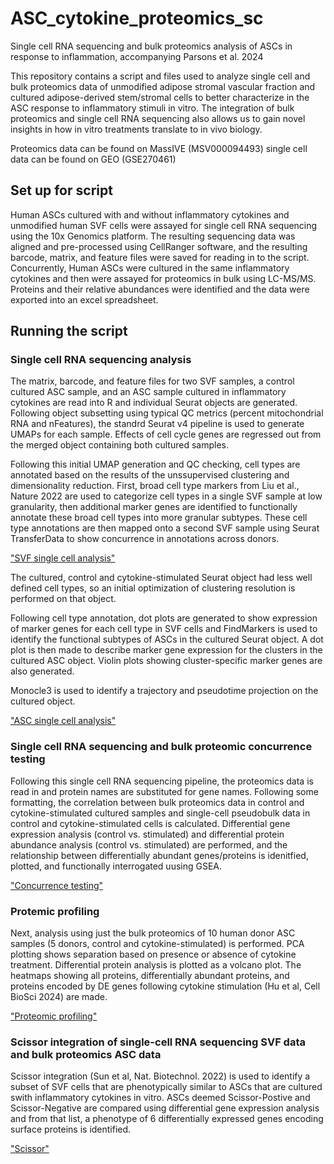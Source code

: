 # ASC_cytokine_proteomics_sc
Single cell RNA sequencing and bulk proteomics analysis of ASCs in response to inflammation, accompanying Parsons et al. 2024

This repository contains a script and files used to analyze single cell and bulk proteomics data of unmodified adipose stromal vascular fraction and cultured adipose-derived stem/stromal cells to better characterize in the ASC response to inflammatory stimuli in vitro. The integration of bulk proteomics and single cell RNA sequencing also allows us to gain novel insights in how in vitro treatments translate to in vivo biology.

Proteomics data can be found on MassIVE (MSV000094493)
single cell data can be found on GEO (GSE270461)

## Set up for script
Human ASCs cultured with and without inflammatory cytokines and unmodified human SVF cells were assayed for single cell RNA sequencing using the 10x Genomics platform. The resulting sequencing data was aligned and pre-processed using CellRanger software, and the resulting barcode, matrix, and feature files were saved for reading in to the script. Concurrently, Human ASCs were cultured in the same inflammatory cytokines and then were assayed for proteomics in bulk using LC-MS/MS. Proteins and their relative abundances were identified and the data were exported into an excel spreadsheet.

## Running the script
### Single cell RNA sequencing analysis
The matrix, barcode, and feature files for two SVF samples, a control cultured ASC sample, and an ASC sample cultured in inflammatory cytokines are read into R and individual Seurat objects are generated. Following object subsetting using typical QC metrics (percent mitochondrial RNA and nFeatures), the standrd Seurat v4 pipeline is used to generate UMAPs for each sample. Effects of cell cycle genes are regressed out from the merged object containing both cultured samples. 

Following this initial UMAP generation and QC checking, cell types are annotated based on the results of the unssupervised clustering and dimensionality reduction. First, broad cell type markers from Liu et al., Nature 2022 are used to categorize cell types in a single SVF sample at low granularity, then additional marker genes are identified to functionally annotate these broad cell types into more granular subtypes. These cell type annotations are then mapped onto a second SVF sample using Seurat TransferData to show concurrence in annotations across donors.

["SVF single cell analysis"](Figure1.pdf)


The cultured, control and cytokine-stimulated Seurat object had less well defined cell types, so an initial optimization of clustering resolution is performed on that object. 

Following cell type annotation, dot plots are generated to show expression of marker genes for each cell type in SVF cells and FindMarkers is used to identify the functional subtypes of ASCs in the cultured Seurat object. A dot plot is then made to describe marker gene expression for the clusters in the cultured ASC object. Violin plots showing cluster-specific marker genes are also generated.

Monocle3 is used to identify a trajectory and pseudotime projection on the cultured object.

["ASC single cell analysis"](Figure2.pdf)

### Single cell RNA sequencing and bulk proteomic concurrence testing
Following this single cell RNA sequencing pipeline, the proteomics data is read in and protein names are substituted for gene names. Following some formatting, the correlation between bulk proteomics data in control and cytokine-stimulated cultured samples and single-cell pseudobulk data in control and cytokine-stimulated cells is calculated. Differential gene expression analysis (control vs. stimulated) and differential protein abundance analysis (control vs. stimulated) are performed, and the relationship between differentially abundant genes/proteins is idenitfied, plotted, and functionally interrogated uusing GSEA. 

["Concurrence testing"](Figure4.pdf)

### Protemic profiling
Next, analysis using just the bulk proteomics of 10 human donor ASC samples (5 donors, control and cytokine-stimulated) is performed. PCA plotting shows separation based on presence or absence of cytokine treatment. Differential protein analysis is plotted as a volcano plot. The heatmaps showing all proteins, differentially abundant proteins, and proteins encoded by DE genes following cytokine stimulation (Hu et al, Cell BioSci 2024) are made.

["Proteomic profiling"](Figure3.pdf)

### Scissor integration of single-cell RNA sequencing SVF data and bulk proteomics ASC data
Scissor integration (Sun et al, Nat. Biotechnol. 2022) is used to identify a subset of SVF cells that are phenotypically similar to ASCs that are cultured swith inflammatory cytokines in vitro. ASCs deemed Scissor-Postive and Scissor-Negative are compared using differential gene expression analysis and from that list, a phenotype of 6 differentially expressed genes encoding surface proteins is identified.

["Scissor"](Figure5.pdf)
